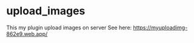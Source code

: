 # upload_images
This my plugin upload images on server
See here: https://myuploadimg-862e9.web.app/
